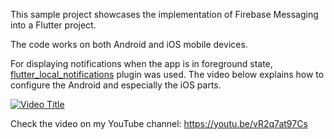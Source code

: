 

This sample project showcases the implementation of Firebase Messaging into a Flutter project. 

The code works on both Android and iOS mobile devices. 

For displaying notifications when the app is in foreground state,  [flutter_local_notifications](https://pub.dev/packages/flutter_local_notifications) plugin was used. The video below explains how to configure the Android and especially the iOS parts. 

[![Video Title](https://img.youtube.com/vi/vR2q7at97Cs/0.jpg)](https://www.youtube.com/watch?v=vR2q7at97Cs)

Check the video on my YouTube channel: https://youtu.be/vR2q7at97Cs
